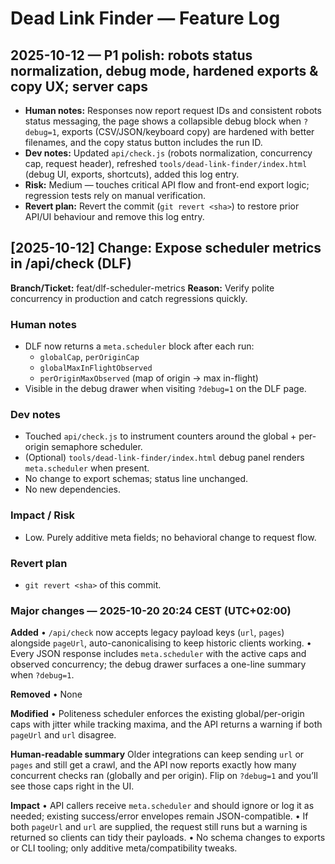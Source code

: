# Dead Link Finder — Feature Log

## 2025-10-12 — P1 polish: robots status normalization, debug mode, hardened exports & copy UX; server caps
- **Human notes:** Responses now report request IDs and consistent robots status messaging, the page shows a collapsible debug block when `?debug=1`, exports (CSV/JSON/keyboard copy) are hardened with better filenames, and the copy status button includes the run ID.
- **Dev notes:** Updated `api/check.js` (robots normalization, concurrency cap, request header), refreshed `tools/dead-link-finder/index.html` (debug UI, exports, shortcuts), added this log entry.
- **Risk:** Medium — touches critical API flow and front-end export logic; regression tests rely on manual verification.
- **Revert plan:** Revert the commit (`git revert <sha>`) to restore prior API/UI behaviour and remove this log entry.

## [2025-10-12] Change: Expose scheduler metrics in /api/check (DLF)

**Branch/Ticket:** feat/dlf-scheduler-metrics
**Reason:** Verify polite concurrency in production and catch regressions quickly.

### Human notes
- DLF now returns a `meta.scheduler` block after each run:
  - `globalCap`, `perOriginCap`
  - `globalMaxInFlightObserved`
  - `perOriginMaxObserved` (map of origin → max in-flight)
- Visible in the debug drawer when visiting `?debug=1` on the DLF page.

### Dev notes
- Touched `api/check.js` to instrument counters around the global + per-origin semaphore scheduler.
- (Optional) `tools/dead-link-finder/index.html` debug panel renders `meta.scheduler` when present.
- No change to export schemas; status line unchanged.
- No new dependencies.

### Impact / Risk
- Low. Purely additive meta fields; no behavioral change to request flow.

### Revert plan
- `git revert <sha>` of this commit.

### Major changes — 2025-10-20 20:24 CEST (UTC+02:00)
**Added**
• `/api/check` now accepts legacy payload keys (`url`, `pages`) alongside `pageUrl`, auto-canonicalising to keep historic clients working.
• Every JSON response includes `meta.scheduler` with the active caps and observed concurrency; the debug drawer surfaces a one-line summary when `?debug=1`.

**Removed**
• None

**Modified**
• Politeness scheduler enforces the existing global/per-origin caps with jitter while tracking maxima, and the API returns a warning if both `pageUrl` and `url` disagree.

**Human-readable summary**
Older integrations can keep sending `url` or `pages` and still get a crawl, and the API now reports exactly how many concurrent checks ran (globally and per origin). Flip on `?debug=1` and you’ll see those caps right in the UI.

**Impact**
• API callers receive `meta.scheduler` and should ignore or log it as needed; existing success/error envelopes remain JSON-compatible.
• If both `pageUrl` and `url` are supplied, the request still runs but a warning is returned so clients can tidy their payloads.
• No schema changes to exports or CLI tooling; only additive meta/compatibility tweaks.
